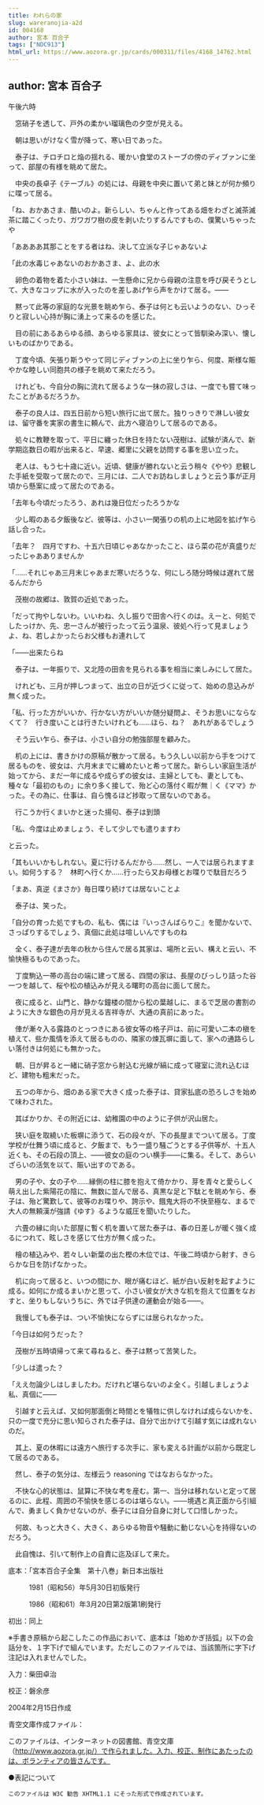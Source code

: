 ```yaml
---
title: われらの家
slug: wareranojia-a2d
id: 004168
author: 宮本 百合子
tags: ["NDC913"]
html_url: https://www.aozora.gr.jp/cards/000311/files/4168_14762.html
---
```


## author: 宮本 百合子

午後六時

　窓硝子を透して、戸外の柔かい瑠璃色の夕空が見える。

　朝は思いがけなく雪が降って、寒い日であった。

　泰子は、チロチロと焔の揺れる、暖かい食堂のストーブの傍のディブァンに坐って、部屋の有様を眺めて居た。

　中央の長卓子《テーブル》の処には、母親を中央に置いて弟と妹とが何か頻りに喋って居る。

「ね、おかあさま、酷いのよ。新らしい、ちゃんと作ってある畑をわざと滅茶滅茶に踏こくったり、ガワガワ樹の皮を剥いたりするんですもの、僕驚いちゃったや

「ああああ其那ことをする者はね、決して立派な子じゃあないよ

「此の水毒じゃあないのおかあさま、よ、此の水

　卵色の着物を着た小さい妹は、一生懸命に兄から母親の注意を呼び戻そうとして、大きなコップに水が入ったのを差しあげ乍ら声をかけて居る。――

　黙って此等の家庭的な光景を眺め乍ら、泰子は何とも云いようのない、ひっそりと寂しい心持が胸に湧上って来るのを感じた。

　目の前にあるあらゆる顔、あらゆる家具は、彼女にとって皆馴染み深い、懐しいものばかりである。

　丁度今頃、矢張り斯うやって同じディブァンの上に坐り乍ら、何度、斯様な賑やかな睦しい同胞共の様子を眺めて来ただろう。

　けれども、今自分の胸に流れて居るような一抹の寂しさは、一度でも嘗て味ったことがあるだろうか。

　泰子の良人は、四五日前から短い旅行に出て居た。独りっきりで淋しい彼女は、留守番を実家の書生に頼んで、此方へ寝泊りして居るのである。

　処々に教鞭を取って、平日に纏った休日を持たない茂樹は、試験が済んで、新学期迄数日の暇が出来ると、早速、郷里に父親を訪問する事を思い立った。

　老人は、もう七十歳に近い。近頃、健康が勝れないと云う稍々《やや》悲観した手紙を受取って居たので、三月には、二人でお訪ねしましょうと云う事が正月頃から懸案に成って居たのである。

「去年も今頃だったろう、あれは幾日位だったろうかな

　少し暇のある夕飯後など、彼等は、小さい一閑張りの机の上に地図を拡げ乍ら話し合った。

「去年？　四月ですわ、十五六日頃じゃあなかったこと、ほら菜の花が真盛りだったじゃあありませんか

「……それじゃあ三月末じゃあまだ寒いだろうな、何にしろ随分時候は遅れて居るんだから

　茂樹の故郷は、敦賀の近処であった。

「だって拘やしないわ。いいわね、久し振りで田舎へ行くのは。えーと、何処でしたっけか、先、忠一さんが被行ったって云う温泉、彼処へ行って見ましょうよ、ね、若しよかったらお父様もお連れして

「――出来たらね

　泰子は、一年振りで、又北陸の田舎を見られる事を相当に楽しみにして居た。

　けれども、三月が押しつまって、出立の日が近づくに従って、始めの息込みが無く成った。

「私、行った方がいいか、行かない方がいいか随分疑問よ、そうお思いにならなくて？　行き度いことは行きたいけれども……ほら、ね？　あれがあるでしょう

　そう云い乍ら、泰子は、小さい自分の勉強部屋を顧みた。

　机の上には、書きかけの原稿が散かって居る。もう久しい以前から手をつけて居るものを、彼女は、六月末までに纏めたいと希って居た。新らしい家庭生活が始ってから、まだ一年に成るや成らずの彼女は、主婦としても、妻としても、種々な「最初のもの」に余り多く接して、殆ど心の落付く暇が無｜く《ママ》かった。その為に、仕事は、自ら愧るほど捗取って居ないのである。

　行こうか行くまいかと迷った揚句、泰子は到頭

「私、今度は止めましょう、そして少しでも遣りますわ

と云った。

「其もいいかもしれない。夏に行けるんだから……然し、一人では居られますまい。如何うする？　林町へ行くか……行ったら又お母様とお喋りで駄目だろう

「まあ、真逆《まさか》毎日喋り続けては居ないことよ

　泰子は、笑った。

「自分の育った処ですもの、私も、偶には『いっさんばらりこ』を聞かないで、さっぱりするでしょう、真個に此処は喧しいんですものね

　全く、泰子達が去年の秋から住んで居る其家は、場所と云い、構えと云い、不愉快極るものであった。

　丁度駒込一帯の高台の端に建って居る、四間の家は、長屋のびっしり詰った谷一つを越して、桜や松の植込みが見える曙町の高台に面して居た。

　夜に成ると、山門と、静かな鐘楼の間から松の葉越しに、まるで芝居の書割のように大きな銀色の月が見える吉祥寺が、大通の真前にあった。

　俥が漸々入る露路のとっつきにある彼女等の格子戸は、前に可愛い二本の槇を植えて、些か風情を添えて居るものの、隣家の煉瓦塀に面して、家への通路らしい落付きは何処にも無かった。

　朝、日が昇ると一緒に硝子窓から射込む光線が縞に成って寝室に流れ込むほど、建物も粗末だった。

　五つの年から、畑のある家で大きく成った泰子は、貸家払底の恐ろしさを始めて味わされた。

　其ばかりか、その附近には、幼稚園の中のように子供が沢山居た。

　狭い庭を取繞いた板塀に添うて、石の段々が、下の長屋までついて居る。丁度学校が仕舞う頃に成ると、夕飯まで、もう一盛り騒ごうとする子供等が、十五人近くも、その石段の頂上、――彼女の庭のつい横手――に集る。そして、あらいざらいの活気を以て、賑い出すのである。

　男の子や、女の子や……縁側の柱に膝を抱えて倚かかり、芽を青々と愛らしく萌え出した紫陽花の陰に、無数に並んで居る、真黒な足と下駄とを眺め乍ら、泰子は、殆ど驚歎して、彼等のお喋りや、誇示や、餓鬼大将の不快至極な、まるで大人の無頼漢が強請《ゆす》るような威圧を聞いたりした。

　六畳の縁に向いた部屋に暫く机を置いて居た泰子は、春の日差しが暖く強く成るにつれて、眩しさを感じて仕方が無く成った。

　檜の植込みや、若々しい新葉の出た樫の木位では、午後二時頃から射す、きららかな日を防げなかった。

　机に向って居ると、いつの間にか、眼が痛むほど、紙が白い反射を起すように成る。如何にか成るまいかと思って、小さい彼女が大きな机を抱えて位置をなおすと、坐りもしないうちに、外では子供達の運動会が始る――。

　我慢しても泰子は、つい不愉快にならずには居られなかった。

「今日は如何うだった？

　茂樹が五時頃帰って来て尋ねると、泰子は黙って苦笑した。

「少しは遣った？

「ええ勿論少しはしましたわ。だけれど堪らないのよ全く。引越しましょうよ　私、真個に――

　引越すと云えば、又如何那面倒と時間とを犠牲に供しなければ成らないかを、只の一度で充分に思い知らされた泰子は、自分で出かけて引越す気には成れないのだ。

　其上、夏の休暇には遠方へ旅行する次手に、家も変える計画が以前から既定して居るのである。

　然し、泰子の気分は、左様云う reasoning ではなおらなかった。

　不快な心的状態は、鼠算に不快な考を産む。第一、当分は移れないと定って居るのに、此程、周囲の不愉快を感じるのは堪らない。――境遇と真正面から引組んで、勇ましく負かせないのが、泰子には自分自身に対して口惜しかった。

　何故、もっと大きく、大きく、あらゆる物音や騒動に動じない心を持得ないのだろう。

　此自愧は、引いて制作上の自責に迄及ぼして来た。













底本：「宮本百合子全集　第十八巻」新日本出版社


　　　1981（昭和56）年5月30日初版発行

　　　1986（昭和61）年3月20日第2版第1刷発行

初出：同上

※手書き原稿から起こしたこの作品において、底本は「始めかぎ括弧」以下の会話分を、１字下げで組んでいます。ただしこのファイルでは、当該箇所に字下げ注記は入れませんでした。

入力：柴田卓治

校正：磐余彦

2004年2月15日作成

青空文庫作成ファイル：

このファイルは、インターネットの図書館、青空文庫（http://www.aozora.gr.jp/）で作られました。入力、校正、制作にあたったのは、ボランティアの皆さんです。











●表記について


	このファイルは W3C 勧告 XHTML1.1 にそった形式で作成されています。